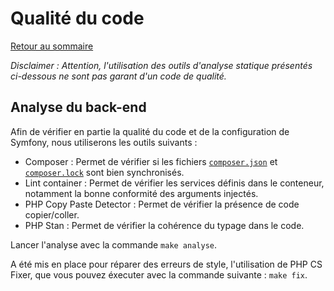 # Qualité du code

[Retour au sommaire](index.md)

*Disclaimer : Attention, l'utilisation des outils d'analyse statique présentés ci-dessous ne sont pas garant d'un code de qualité.*

## Analyse du back-end

Afin de vérifier en partie la qualité du code et de la configuration de Symfony, nous utiliserons les outils suivants :
* Composer : Permet de vérifier si les fichiers [`composer.json`](/server/composer.jsoner.json) et [`composer.lock`](/server/composer.locker.lock) sont bien synchronisés.
* Lint container : Permet de vérifier les services définis dans le conteneur, notamment la bonne conformité des arguments injectés.
* PHP Copy Paste Detector : Permet de vérifier la présence de code copier/coller.
* PHP Stan : Permet de vérifier la cohérence du typage dans le code.

Lancer l'analyse avec la commande `make analyse`.

A été mis en place pour réparer des erreurs de style, l'utilisation de PHP CS Fixer, que vous pouvez éxecuter avec la commande suivante : `make fix`.
